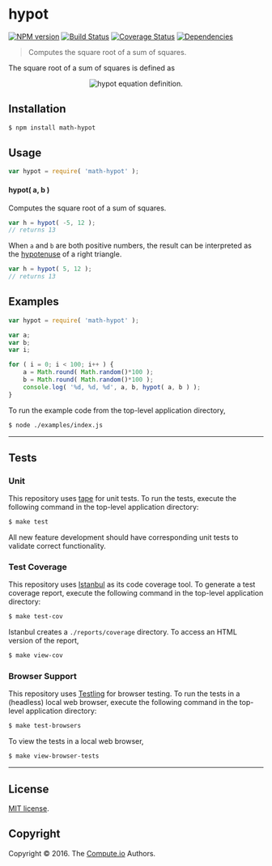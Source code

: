 hypot
===
[![NPM version][npm-image]][npm-url] [![Build Status][build-image]][build-url] [![Coverage Status][coverage-image]][coverage-url] [![Dependencies][dependencies-image]][dependencies-url]

> Computes the square root of a sum of squares.

The square root of a sum of squares is defined as

<div class="equation" align="center" data-raw-text="h = \sqrt{a^2 + b^2}" data-equation="eq:hypot">
	<img src="https://cdn.rawgit.com/math-io/hypot/62cb5f5e0076db6b3eb81ea2856738a891c925d0/docs/img/eqn.svg" alt="hypot equation definition.">
	<br>
</div>


## Installation

``` bash
$ npm install math-hypot
```


## Usage

``` javascript
var hypot = require( 'math-hypot' );
```

#### hypot( a, b )

Computes the square root of a sum of squares.

``` javascript
var h = hypot( -5, 12 );
// returns 13
```

When `a` and `b` are both positive numbers, the result can be interpreted as the [hypotenuse][pythagorean-theorem] of a right triangle.

``` javascript
var h = hypot( 5, 12 );
// returns 13
```


## Examples

``` javascript
var hypot = require( 'math-hypot' );

var a;
var b;
var i;

for ( i = 0; i < 100; i++ ) {
	a = Math.round( Math.random()*100 );
	b = Math.round( Math.random()*100 );
	console.log( '%d, %d, %d', a, b, hypot( a, b ) );
}
```

To run the example code from the top-level application directory,

``` bash
$ node ./examples/index.js
```


---
## Tests

### Unit

This repository uses [tape][tape] for unit tests. To run the tests, execute the following command in the top-level application directory:

``` bash
$ make test
```

All new feature development should have corresponding unit tests to validate correct functionality.


### Test Coverage

This repository uses [Istanbul][istanbul] as its code coverage tool. To generate a test coverage report, execute the following command in the top-level application directory:

``` bash
$ make test-cov
```

Istanbul creates a `./reports/coverage` directory. To access an HTML version of the report,

``` bash
$ make view-cov
```


### Browser Support

This repository uses [Testling][testling] for browser testing. To run the tests in a (headless) local web browser, execute the following command in the top-level application directory:

``` bash
$ make test-browsers
```

To view the tests in a local web browser,

``` bash
$ make view-browser-tests
```

<!-- [![browser support][browsers-image]][browsers-url] -->


---
## License

[MIT license](http://opensource.org/licenses/MIT).


## Copyright

Copyright &copy; 2016. The [Compute.io][compute-io] Authors.


[npm-image]: http://img.shields.io/npm/v/math-hypot.svg
[npm-url]: https://npmjs.org/package/math-hypot

[build-image]: http://img.shields.io/travis/math-io/hypot/master.svg
[build-url]: https://travis-ci.org/math-io/hypot

[coverage-image]: https://img.shields.io/codecov/c/github/math-io/hypot/master.svg
[coverage-url]: https://codecov.io/github/math-io/hypot?branch=master

[dependencies-image]: http://img.shields.io/david/math-io/hypot.svg
[dependencies-url]: https://david-dm.org/math-io/hypot

[dev-dependencies-image]: http://img.shields.io/david/dev/math-io/hypot.svg
[dev-dependencies-url]: https://david-dm.org/dev/math-io/hypot

[github-issues-image]: http://img.shields.io/github/issues/math-io/hypot.svg
[github-issues-url]: https://github.com/math-io/hypot/issues

[tape]: https://github.com/substack/tape
[istanbul]: https://github.com/gotwarlost/istanbul
[testling]: https://ci.testling.com

[compute-io]: https://github.com/compute-io/
[pythagorean-theorem]: http://en.wikipedia.org/wiki/Pythagorean_theorem

